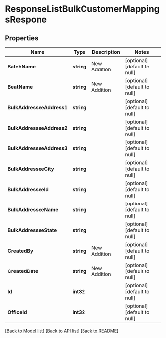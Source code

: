 # ResponseListBulkCustomerMappingsRespone

## Properties
Name | Type | Description | Notes
------------ | ------------- | ------------- | -------------
**BatchName** | **string** | New Addition | [optional] [default to null]
**BeatName** | **string** | New Addition | [optional] [default to null]
**BulkAddresseeAddress1** | **string** |  | [optional] [default to null]
**BulkAddresseeAddress2** | **string** |  | [optional] [default to null]
**BulkAddresseeAddress3** | **string** |  | [optional] [default to null]
**BulkAddresseeCity** | **string** |  | [optional] [default to null]
**BulkAddresseeId** | **string** |  | [optional] [default to null]
**BulkAddresseeName** | **string** |  | [optional] [default to null]
**BulkAddresseeState** | **string** |  | [optional] [default to null]
**CreatedBy** | **string** | New Addition | [optional] [default to null]
**CreatedDate** | **string** | New Addition | [optional] [default to null]
**Id** | **int32** |  | [optional] [default to null]
**OfficeId** | **int32** |  | [optional] [default to null]

[[Back to Model list]](../README.md#documentation-for-models) [[Back to API list]](../README.md#documentation-for-api-endpoints) [[Back to README]](../README.md)


